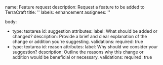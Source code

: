 name: Feature request
description: Request a feature to be added to TerraCraft
title: ''
labels: enhancement
assignees: ''

body:
  - type: textarea
    id: suggestion
    attributes:
      label: What should be added or changed?
      description: Provide a brief and clear explanation of the change or addition you're suggesting.
    validations:
      required: true
  - type: textarea
    id: reason
    attributes:
      label: Why should we consider your suggestion?
      description: Outline the reasons why this change or addition would be beneficial or necessary.
    validations:
      required: true
